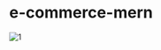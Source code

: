 # e-commerce-mern
![1](https://github.com/hmfaaiz/e-commerce-mern/assets/126394589/c3dffc7a-ee24-49ab-aaae-3904874cf192)
